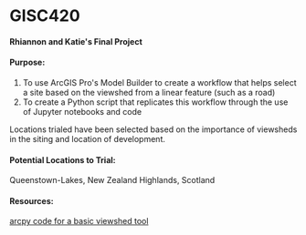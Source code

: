 # GISC420
#### Rhiannon and Katie's Final Project

#### Purpose: 
1) To use ArcGIS Pro's Model Builder to create a workflow that helps select a site based on the viewshed from a linear feature (such as a road)
2) To create a Python script that replicates this workflow through the use of Jupyter notebooks and code

Locations trialed have been selected based on the importance of viewsheds in the siting and location of development. 

#### Potential Locations to Trial: 
Queenstown-Lakes, New Zealand
Highlands, Scotland


#### Resources:
[arcpy code for a basic viewshed tool](https://pro.arcgis.com/en/pro-app/latest/tool-reference/spatial-analyst/viewshed.htm)
